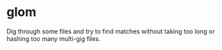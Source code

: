 # glom

Dig through some files and try to find matches without taking too long or
hashing too many multi-gig files.
